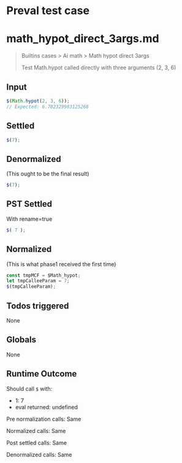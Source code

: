 # Preval test case

# math_hypot_direct_3args.md

> Builtins cases > Ai math > Math hypot direct 3args
>
> Test Math.hypot called directly with three arguments (2, 3, 6)

## Input

`````js filename=intro
$(Math.hypot(2, 3, 6));
// Expected: 6.782329983125268
`````


## Settled


`````js filename=intro
$(7);
`````


## Denormalized
(This ought to be the final result)

`````js filename=intro
$(7);
`````


## PST Settled
With rename=true

`````js filename=intro
$( 7 );
`````


## Normalized
(This is what phase1 received the first time)

`````js filename=intro
const tmpMCF = $Math_hypot;
let tmpCalleeParam = 7;
$(tmpCalleeParam);
`````


## Todos triggered


None


## Globals


None


## Runtime Outcome


Should call `$` with:
 - 1: 7
 - eval returned: undefined

Pre normalization calls: Same

Normalized calls: Same

Post settled calls: Same

Denormalized calls: Same
